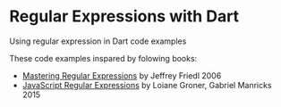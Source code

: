# Regular Expressions with Dart
Using regular expression in Dart code examples

These code examples inspared by folowing books:
* [Mastering Regular Expressions](http://regex.info/book.html) by Jeffrey Friedl 2006
* [JavaScript Regular Expressions](http://regex.info/book.html) by Loiane Groner, Gabriel Manricks 2015
